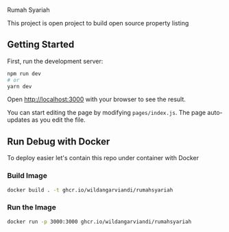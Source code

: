 Rumah Syariah

This project is open project to build open source property listing

## Getting Started

First, run the development server:

```bash
npm run dev
# or
yarn dev
```

Open [http://localhost:3000](http://localhost:3000) with your browser to see the result.

You can start editing the page by modifying `pages/index.js`. The page auto-updates as you edit the file.

## Run Debug with Docker
To deploy easier let's contain this repo under container with Docker

### Build Image

``` bash
docker build . -t ghcr.io/wildangarviandi/rumahsyariah
```

### Run the Image

```bash
docker run -p 3000:3000 ghcr.io/wildangarviandi/rumahsyariah
```